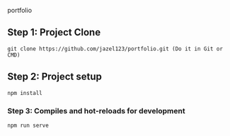 portfolio

## Step 1: Project Clone
```
git clone https://github.com/jazel123/portfolio.git (Do it in Git or CMD)
```

## Step 2: Project setup
```
npm install
```

### Step 3: Compiles and hot-reloads for development
```
npm run serve
```

